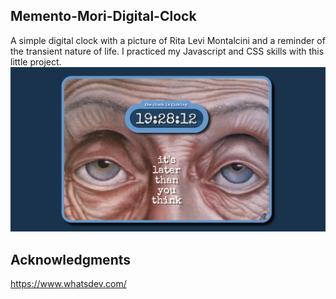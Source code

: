 ## Memento-Mori-Digital-Clock

A simple digital clock with a picture of Rita Levi Montalcini and a reminder of the transient nature of life. I practiced my Javascript and CSS skills with this little project.
<img src="screenshot.png" alt="the screenshot">
## Acknowledgments

https://www.whatsdev.com/
